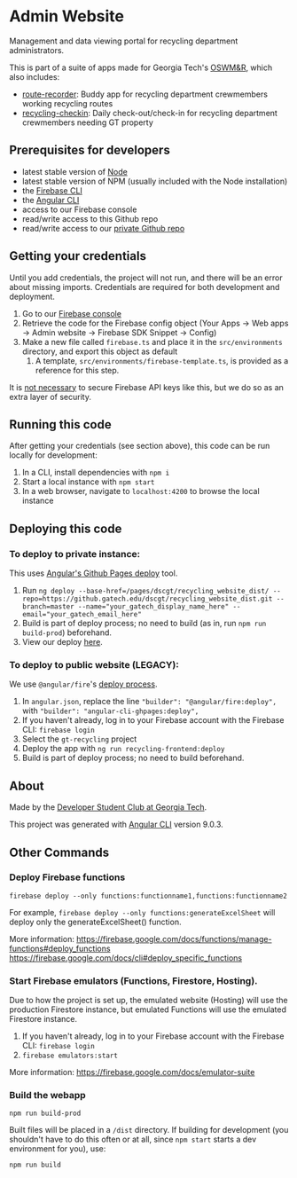 # Admin Website

Management and data viewing portal for recycling department administrators.

This is part of a suite of apps made for Georgia Tech's [OSWM&R](http://www.recycle.gatech.edu/), which also includes:
* [route-recorder](https://github.com/dscgt/route_recorder): Buddy app for recycling department crewmembers working recycling routes
* [recycling-checkin](https://github.com/dscgt/recycling_checkin): Daily check-out/check-in for recycling department crewmembers needing GT property

## Prerequisites for developers

* latest stable version of [Node](https://nodejs.org/en/)
* latest stable version of NPM (usually included with the Node installation)
* the [Firebase CLI](https://firebase.google.com/docs/cli)
* the [Angular CLI](https://cli.angular.io/)
* access to our Firebase console
* read/write access to this Github repo
* read/write access to our [private Github repo](https://github.gatech.edu/dscgt/recycling_website_dist)

## Getting your credentials

Until you add credentials, the project will not run, and there will be an error about missing imports. Credentials are required for both development and deployment.

1. Go to our [Firebase console](https://console.firebase.google.com/u/0/project/gt-recycling/settings/general/)
1. Retrieve the code for the Firebase config object (Your Apps -> Web apps -> Admin website -> Firebase SDK Snippet -> Config)
1. Make a new file called `firebase.ts` and place it in the `src/environments` directory, and export this object as default
   1. A template, `src/environments/firebase-template.ts`, is provided as a reference for this step.

It is [not necessary](https://firebase.google.com/docs/projects/api-keys) to secure Firebase API keys like this, but we do so as an extra layer of security. 

## Running this code

After getting your credentials (see section above), this code can be run locally for development:

1. In a CLI, install dependencies with `npm i`
1. Start a local instance with `npm start`
1. In a web browser, navigate to `localhost:4200` to browse the local instance

## Deploying this code

### To deploy to private instance:

This uses [Angular's Github Pages deploy](https://npmjs.org/package/angular-cli-ghpages) tool.

1. Run `ng deploy --base-href=/pages/dscgt/recycling_website_dist/ --repo=https://github.gatech.edu/dscgt/recycling_website_dist.git --branch=master --name="your_gatech_display_name_here" --email="your_gatech_email_here"`
  1. Build is part of deploy process; no need to build (as in, run `npm run build-prod`) beforehand.
1. View our deploy [here](https://github.gatech.edu/pages/dscgt/recycling_website_dist/).

### To deploy to public website (LEGACY):

We use `@angular/fire`'s [deploy process](https://github.com/angular/angularfire/blob/HEAD/docs/deploy/getting-started.md).

1. In `angular.json`, replace the line `"builder": "@angular/fire:deploy",` with `"builder": "angular-cli-ghpages:deploy",`
1. If you haven't already, log in to your Firebase account with the Firebase CLI: `firebase login`
1. Select the `gt-recycling` project
1. Deploy the app with `ng run recycling-frontend:deploy`
  1. Build is part of deploy process; no need to build beforehand.

## About
Made by the [Developer Student Club at Georgia Tech](https://dscgt.club/). 

This project was generated with [Angular CLI](https://github.com/angular/angular-cli) version 9.0.3.

## Other Commands

### Deploy Firebase functions
```
firebase deploy --only functions:functionname1,functions:functionname2
```

For example, `firebase deploy --only functions:generateExcelSheet` will deploy only the generateExcelSheet() function. 

More information:
https://firebase.google.com/docs/functions/manage-functions#deploy_functions
https://firebase.google.com/docs/cli#deploy_specific_functions

### Start Firebase emulators (Functions, Firestore, Hosting).
Due to how the project is set up, the emulated website (Hosting) will use the production Firestore instance, but emulated Functions will use the emulated Firestore instance.

1. If you haven't already, log in to your Firebase account with the Firebase CLI: `firebase login`
2. `firebase emulators:start`

More information:
https://firebase.google.com/docs/emulator-suite

### Build the webapp
```
npm run build-prod
```
Built files will be placed in a `/dist` directory.
If building for development (you shouldn't have to do this often or at all, since `npm start` starts a dev environment for you), use:
```
npm run build
```
